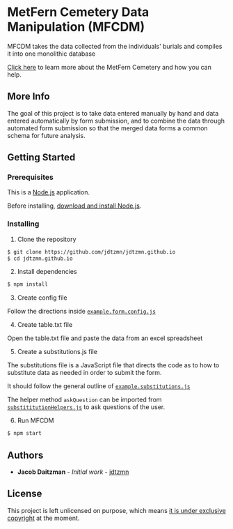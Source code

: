 # MetFern Cemetery Data Manipulation (MFCDM)

MFCDM takes the data collected from the individuals' burials and compiles it into one monolithic database

[Click here][metfern-link] to learn more about the MetFern Cemetery and how you can help.

## More Info

The goal of this project is to take data entered manually by hand and data entered automatically by form submission, and to combine the data  through automated form submission so that the merged data forms a common schema for future analysis.

## Getting Started

### Prerequisites

This is a [Node.js](https://nodejs.org/en/) application.

Before installing, [download and install Node.js](https://nodejs.org/en/download/).

### Installing

1. Clone the repository

```bash
$ git clone https://github.com/jdtzmn/jdtzmn.github.io
$ cd jdtzmn.github.io
```

2. Install dependencies

```bash
$ npm install
```

3. Create config file

Follow the directions inside [`example.form.config.js`](./example.form.config.js)

4. Create table.txt file

Open the table.txt file and paste the data from an excel spreadsheet

5. Create a substitutions.js file

The substitutions file is a JavaScript file that directs the code as to how to substitute data as needed in order to submit the form. 

It should follow the general outline of [`example.substitutions.js`](./example.substitutions.js)

The helper method `askQuestion` can be imported from [`substititutionHelpers.js`](./substitutionHelpers.js) to ask questions of the user.

6. Run MFCDM

```bash
$ npm start
```

## Authors

* **Jacob Daitzman** - *Initial work* - [jdtzmn][profile-link]

## License

This project is left unlicensed on purpose, which means [it is under exclusive copyright][license-info-link] at the moment.

[metfern-link]: http://metferncemetery.org
[profile-link]: https://github.com/jdtzmn
[license-info-link]: https://choosealicense.com/no-permission/
